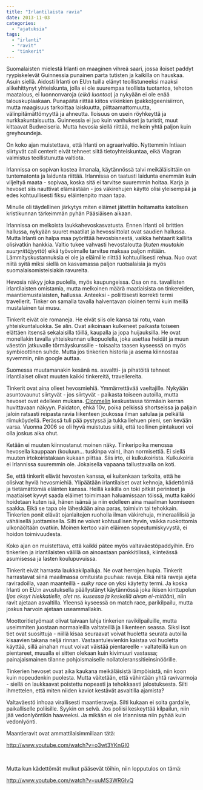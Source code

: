 ```yaml
---
title: "Irlantilaista ravia"
date: 2013-11-03
categories: 
  - "ajatuksia"
tags: 
  - "irlanti"
  - "ravit"
  - "tinkerit"
---
```


Suomalaisten mielestä Irlanti on maaginen vihreä saari, jossa iloiset paddyt ryypiskelevät Guinnessia punainen parta tutisten ja kaikilla on hauskaa. Asuin siellä. Aidosti Irlanti on EU:n tuilla elänyt teollistuneeksi maaksi alikehittynyt yhteiskunta, jolla ei ole suurempaa teollista tuotantoa, tehoton maatalous, ei luonnonvaroja (_eikä luontoa_) ja nykyään ei ole enää talouskuplaakaan. Punapäitä riittää kiitos viikinkien (pakko)geenisiirron, mutta maagisuus tarkoittaa laiskuutta, piittaamattomuutta, välinpitämättömyyttä ja ahneutta. Iloisuus on usein röyhkeyttä ja nurkkakuntaisuutta. Guinnessia ei juo kuin vanhukset ja turistit, muut kittaavat Budweiseria. Mutta hevosia siellä riittää, melkein yhtä paljon kuin greyhoundeja.

<!--more-->

On koko ajan muistettava, että Irlanti on agraarivaltio. Nyttemmin Intiaan siirtyvät call centerit eivät tehneet siitä tietoyhteiskuntaa, eikä Viagran valmistus teollistunutta valtiota.

Irlannissa on sopivan kostea ilmanala, käytännössä talvi meikäläisittäin on tuntematonta ja laidunta riittää. Irlannissa on taatusti laidunta enemmän kuin viljeltyä maata - sopivaa, koska sitä ei tarvitse suuremmin hoitaa. Karja ja hevoset siis nauttivat elämästään - jos väkirehujen käyttö olisi yleisempää ja edes kohtuullisesti fiksu eläintenpito maan tapa.

Minulle oli täydellinen järkytys miten eläimet jätettiin hoitamatta katolisen kristikunnan tärkeimmän pyhän Pääsiäisen aikaan.

Irlannissa on melkoista laukkahevoskasvatusta. Ennen Irlanti oli brittien hallussa, nykyään suuret maatilat ja hevossiittolat ovat saudien hallussa. Mutta Irlanti on halpa maa pyörittää hevosbisnestä, vaikka hehtaarit kalliita olisivatkin hankkia. Valtio tukee vahvasti hevostaloutta (_kuten muutakin suuryrittäjyyttä_) eikä työvoimalle tarvitse maksaa paljon mitään. Lämmityskustannuksia ei ole ja eläimille riittää kohtuullisesti rehua. Nuo ovat niitä syitä miksi siellä on kasvamassa paljon ruotsalaisia ja myös suomalaisomisteisiakin ravureita.

Hevosia näkyy joka puolella, myös kaupungeissa. Osa on ns. tavallisten irlantilaisten omistamia, mutta melkoinen määrä maatiaisista on tinkereiden, maantiemustalaisten, hallussa. Anteeksi - poliittisesti korrekti termi travellerit. Tinker on samalla tavalla halventavan oloinen termi kuin meillä mustalainen tai musu.

Tinkerit eivät ole romaneja. He eivät siis ole kansa tai rotu, vaan yhteiskuntaluokka. Se alin. Ovat aikoinaan kulkeneet paikasta toiseen elättäen itsensä sekalaisilla töillä, kaupalla ja jopa huijauksilla. He ovat monellakin tavalla yhteiskunnan ulkopuolella, joka asettaa heidät ja muun väestön jatkuvalle törmäyskurssille - toisaalta taasen kyseessä on myös symbioottinen suhde. Mutta jos tinkerien historia ja asema kiinnostaa syvemmin, niin google auttaa.

Suomessa muutamanakin kesänä ns. asvaltti- ja pihatöitä tehneet irlantilaiset olivat muuten kaikki tinkereitä, travellereita.

Tinkerit ovat aina olleet hevosmiehiä. Ymmärrettävää vaeltajille. Nykyään asuntovaunut siirtyvät - jos siirtyvät - paikasta toiseen autoilla, mutta hevoset ovat edelleen mukana. [Clonmelin](http://en.wikipedia.org/wiki/Clonmel) keskustassa törmäsin kerran huvittavaan näkyyn. Paidaton, ehkä 10v, poika pelkissä shortseissa ja paljain jaloin ratsasti reipasta ravia liikenteen joukossa ilman satulaa ja pelkällä riimuköydellä. Perässä tuli pää pystyssä ja tukka liehuen pieni, sen kevään varsa. Vuonna 2006 se oli hyvä muistutus siitä, että teollinen pintakuori voi olla joskus aika ohut.

Ketään ei muuten kiinnostanut moinen näky. Tinkeripoika menossa hevosella kauppaan (kouluun... tuskinpa vain), ihan normisettiä. Ei siellä muuten irtokoiristakaan kukaan piittaa. Siis irto, ei kulkukoirista. Kulkukoiria ei Irlannissa suuremmin ole. Jokaisella vapaana tallustavalla on koti.

Se, että tinkerit elävät hevosten kanssa, ei kuitenkaan tarkoita, että he olisivat hyviä hevosmiehiä. Ylipäätään irlantilaiset ovat kehnoja, kädettömiä ja tietämättömiä eläinten kanssa. Heillä kaikilla on toki pitkät perinteet ja maatiaiset kyvyt saada eläimet toimimaan haluamissaan töissä, mutta kaikki hoidetaan kuten isä, hänen isänsä ja niin edelleen aina maailman luomiseen saakka. Eikä se tapa ole läheskään aina paras, toimivin tai tehokkain. Tinkerien ponit elävät ojanlaitojen ruoholla ilman väkirehuja, mineraalilisiä ja vähäisellä juottamisella. Silti ne voivat kohtuullisen hyvin, vaikka ruokottomia ulkonäöltään ovatkin. Moinen kertoo vain eläimen sopeutumiskyvystä, ei hoidon toimivuudesta.

Koko ajan on muistettava, että kaikki pätee myös valtaväestöpaddyihin. Ero tinkerien ja irlantilaisten välillä on ainoastaan pankkitilissä, kiinteässä asumisessa ja lasten koulupuvuissa.

Tinkerit eivät harrasta laukkakilpailuja. Ne ovat herrojen hupia. Tinkerit harrastavat siinä maailmassa omituista puuhaa: raveja. Eikä niitä raveja ajeta raviradoilla, vaan maanteillä - _sulky race_ on yksi käytetty termi. Ja koska Irlanti on EU:n avustuksella päällystänyt käytännössä joka ikisen kinttupolun (_jos eksyt hiekkatielle, olet ns. kusessa ja keskellä aivan ei-mitään_), niin ravit ajetaan asvaltilla. Yleensä kyseessä on match race, parikilpailu, mutta joskus harvoin ajetaan useammallakin.

Moottoritietyömaat olivat taivaan lahja tinkerien ravikilpailuille, mutta useimmiten juostaan normaaleilla valtateillä ja liikenteen seassa. Siksi isot tiet ovat suosittuja - niillä kisaa seuraavat voivat huoletta seurata autoilla kisaavien takana neljä rinnan. Vastaantulevienkin kaistaa voi huoletta käyttää, sillä ainahan muut voivat väistää pientareelle - valtateillä kun on pientareet, muualla ei sitten olekaan kuin kivimuuri vastassa; painajaismainen tilanne pohjoismaiselle nollatoleranssitieinsinöörille.

Tinkerien hevoset ovat aika kaukana meikäläisistä lämpöisistä, niin koon kuin nopeudenkin puolesta. Mutta väitetään, että vähintään yhtä ravivarmoja - siellä on laukkaavat poistettu nopeasti ja tehokkaasti jalostuksesta. Silti ihmettelen, että miten niiden kaviot kestävät asvaltilla ajamista?

Valtaväestö inhoaa virallisesti maantieraveja. Silti kukaan ei soita gardalle, paikalliselle poliisille. Syykin on selvä. Jos poliisi keskeyttää kilpailun, niin jää vedonlyöntikin haaveeksi. Ja mikään ei ole Irlannissa niin pyhää kuin vedonlyönti.

Maantieravit ovat ammattilaisimmillaan tätä:

http://www.youtube.com/watch?v=o3wt3YKnGI0

 

Mutta kun kädettömät mulkut pääsevät töihin, niin lopputulos on tämä:

http://www.youtube.com/watch?v=uuMS3WRGIvQ
